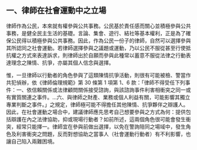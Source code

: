 ## 一、律師在社會運動中之立場

律師作為公民，本來就有權參與公共事務。公民基於責任感而關心並積極參與公共事務，是健全民主生活的基礎。言論、集會、遊行、結社等基本權利，正是為了確保公民得以積極參與公共事務。因此，作為公民一份子的律師，自然可以選擇參與其所認同之社會運動。若律師選擇參與之議題或運動，乃以公民不服從甚至行使抵抗權之方式來表達訴求，則律師出於自願而參與此種常以蓄意不服從法律之行動表達理念之陳情、抗爭，亦屬其個人信念與選擇。

惟，一旦律師以行動者的角色參與了這類陳情抗爭活動，則很有可能被檢、警當作共犯偵辦，依《律師倫理規範》第 30 條第 1 項第 1、6 款：「律師不得受任下列事件：一、依信賴關係或法律顧問關係接受諮詢，與該諮詢事件利害相衝突之同一或有實質關連之事件。…六、與律師之財產、業務或個人利益有關，可能影響其獨立專業判斷之事件。」之規定，律師極可能不得擔任其他陳情、抗爭夥伴之辯護人。因此，在社會運動之場合中，建議律師應先思考自己想要參與之方式為何：提供包括辯護在內之法律協助，抑或現場行動者？如前所述，這兩個角色很可能會發生衝突，經常只能擇一。律師宜在參與前做出選擇，以免在警詢陪同之場域中，發生角色及利害衝突之問題，反而對想協助之當事人（社會運動行動者）有不利影響，也讓自己陷入兩難困境。